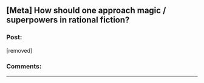 ## [Meta] How should one approach magic / superpowers in rational fiction?

### Post:

[removed]

### Comments:

---

